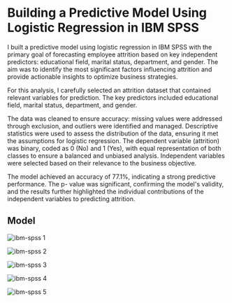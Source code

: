 # Building a Predictive Model Using Logistic Regression in IBM SPSS  

I built a predictive model using logistic regression in IBM SPSS with the primary goal of
forecasting employee attrition based on key independent predictors: educational field, marital
status, department, and gender. The aim was to identify the most significant factors influencing
attrition and provide actionable insights to optimize business strategies.  

For this analysis, I carefully selected an attrition dataset that contained relevant variables for
prediction. The key predictors included educational field, marital status, department, and gender.  

The data was cleaned to ensure accuracy: missing values were addressed through exclusion,
and outliers were identified and managed. Descriptive statistics were used to assess the
distribution of the data, ensuring it met the assumptions for logistic regression. The dependent
variable (attrition) was binary, coded as 0 (No) and 1 (Yes), with equal representation of both
classes to ensure a balanced and unbiased analysis. Independent variables were selected based
on their relevance to the business objective.  

The model achieved an accuracy of 77.1%, indicating a strong predictive performance. The p-
value was significant, confirming the model's validity, and the results further highlighted the
individual contributions of the independent variables to predicting attrition.  

## Model

![ibm-spss 1](https://github.com/user-attachments/assets/46e98c53-b2b0-4199-99d5-0ea3718797d1)  

![ibm-spss 2](https://github.com/user-attachments/assets/7c57d241-5cc9-4558-a0c4-a7b67d6d9c5f)  

![ibm-spss 3](https://github.com/user-attachments/assets/c41dce29-2b80-4acd-be4f-39d44ba43270)  

![ibm-spss 4](https://github.com/user-attachments/assets/1b90055d-9a14-4767-9a9d-eb43bc44ec6b)  

![ibm-spss 5](https://github.com/user-attachments/assets/dabda76b-b965-4731-9112-b9c1fb3d62a5)





